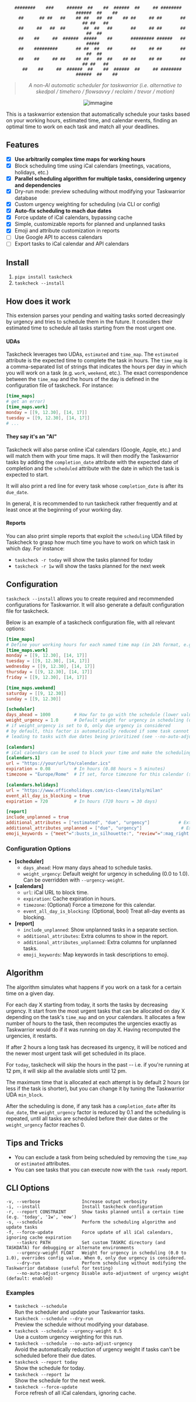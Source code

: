 <div align="center">
  
```
########    ###     ######  ##    ##  ######  ##     ## ########  ######  ##    ## 
   ##      ## ##   ##    ## ##   ##  ##    ## ##     ## ##       ##    ## ##   ##  
   ##     ##   ##  ##       ##  ##   ##       ##     ## ##       ##       ##  ##   
   ##    ##     ##  ######  #####    ##       ######### ######   ##       #####    
   ##    #########       ## ##  ##   ##       ##     ## ##       ##       ##  ##   
   ##    ##     ## ##    ## ##   ##  ##    ## ##     ## ##       ##    ## ##   ##  
   ##    ##     ##  ######  ##    ##  ######  ##     ## ########  ######  ##    ## 
```

> _A non-AI automatic scheduler for taskwarrior (i.e. alternative to skedpal / timehero / flowsavvy / reclaim / trevor / motion)_

  ![immagine](https://github.com/user-attachments/assets/27b83bb1-7a50-4923-a453-0a958fbe11ed)

</div>

This is a taskwarrior extension that automatically schedule your tasks based on your working hours,
estimated time, and calendar events, finding an optimal time to work on each task and match all your
deadlines.

## Features

- [x] **Use arbitrarily complex time maps for working hours**
- [x] Block scheduling time using iCal calendars (meetings, vacations, holidays, etc.)
- [x] **Parallel scheduling algorithm for multiple tasks, considering urgency and dependencies**
- [x] Dry-run mode: preview scheduling without modifying your Taskwarrior database
- [x] Custom urgency weighting for scheduling (via CLI or config)
- [x] **Auto-fix scheduling to mach due dates**
- [x] Force update of iCal calendars, bypassing cache
- [x] Simple, customizable reports for planned and unplanned tasks
- [x] Emoji and attribute customization in reports
- [ ] Use Google API to access calendars
- [ ] Export tasks to iCal calendar and API calendars

## Install

1. `pipx install taskcheck`
2. `taskcheck --install`

## How does it work

This extension parses your pending and waiting tasks sorted decreasingly by urgency and tries to schedule them in the future.
It considers their estimated time to schedule all tasks starting from the most urgent one.

#### UDAs

Taskcheck leverages two UDAs, `estimated` and `time_map`. The `estimated` attribute is
the expected time to complete the task in hours. The `time_map` is a comma-separated list of strings
that indicates the hours per day in which you will work on a task (e.g. `work`, `weekend`, etc.).
The exact correspondence between the `time_map` and the hours of the day is defined in the configuration
file of taskcheck. For instance:

```toml
[time_maps]
# get an error)
[time_maps.work]
monday = [[9, 12.30], [14, 17]]
tuesday = [[9, 12.30], [14, 17]]
# ...
```

#### They say it's an "AI"

Taskcheck will also parse online iCal calendars (Google, Apple, etc.) and will match them with your time maps.
It will then modify the Taskwarrior tasks by adding the `completion_date` attribute with the expected
date of completion and the `scheduled` attribute with the date in which the task is expected to
start.

It will also print a red line for every task whose `completion_date` is after its `due_date`.

In general, it is recommended to run taskcheck rather frequently and at least once at the beginning
of your working day.

#### Reports

You can also print simple reports that exploit the `scheduling` UDA filled by Taskcheck to grasp
how much time you have to work on which task in which day. For
instance:

- `taskcheck -r today` will show the tasks planned for today
- `taskcheck -r 1w` will show the tasks planned for the next week

## Configuration

`taskcheck --install` allows you to create required and recommended configurations for
Taskwarrior. It will also generate a default configuration file for taskcheck.

Below is an example of a taskcheck configuration file, with all relevant options:

```toml
[time_maps]
# Define your working hours for each named time map (in 24h format, e.g. 9.5 = 9:30)
[time_maps.work]
monday = [[9, 12.30], [14, 17]]
tuesday = [[9, 12.30], [14, 17]]
wednesday = [[9, 12.30], [14, 17]]
thursday = [[9, 12.30], [14, 17]]
friday = [[9, 12.30], [14, 17]]

[time_maps.weekend]
saturday = [[9, 12.30]]
sunday = [[9, 12.30]]

[scheduler]
days_ahead = 1000         # How far to go with the schedule (lower values = faster computation)
weight_urgency = 1.0      # Default weight for urgency in scheduling (overridable via CLI)
# if weight_urgency is set to 0, only due urgency is considered
# by default, this factor is automatically reduced if some task cannot be scheduled in time,
# leading to tasks with due dates being prioritized (see --no-auto-adjust-urgency)

[calendars]
# iCal calendars can be used to block your time and make the scheduling more precise
[calendars.1]
url = "https://your/url/to/calendar.ics"
expiration = 0.08         # In hours (0.08 hours ≈ 5 minutes)
timezone = "Europe/Rome"  # If set, force timezone for this calendar (see TZ database)

[calendars.holidays]
url = "https://www.officeholidays.com/ics-clean/italy/milan"
event_all_day_is_blocking = true
expiration = 720          # In hours (720 hours = 30 days)

[report]
include_unplanned = true
additional_attributes = ["estimated", "due", "urgency"]           # Extra attributes to show in the report
additional_attributes_unplanned = ["due", "urgency"]               # Extra attributes for unplanned tasks
emoji_keywords = {"meet"=":busts_in_silhouette:", "review"=":mag_right:"} # Map keywords to emoji
```

### Configuration Options

- **[scheduler]**
  - `days_ahead`: How many days ahead to schedule tasks.
  - `weight_urgency`: Default weight for urgency in scheduling (0.0 to 1.0). Can be overridden with `--urgency-weight`.
- **[calendars]**
  - `url`: iCal URL to block time.
  - `expiration`: Cache expiration in hours.
  - `timezone`: (Optional) Force a timezone for this calendar.
  - `event_all_day_is_blocking`: (Optional, bool) Treat all-day events as blocking.
- **[report]**
  - `include_unplanned`: Show unplanned tasks in a separate section.
  - `additional_attributes`: Extra columns to show in the report.
  - `additional_attributes_unplanned`: Extra columns for unplanned tasks.
  - `emoji_keywords`: Map keywords in task descriptions to emoji.

## Algorithm

The algorithm simulates what happens if you work on a task for a certain time on a given day.

For each day X starting from today, it sorts the tasks by decreasing urgency.
It start from the most urgent tasks that can be allocated on day X depending on the task's
`time_map` and on your calendars. It allocates a few number of hours to the task,
then recomputes the urgencies exactly as Taskwarrior would do
if it was running on day X. Having recomputed the urgencies, it restarts.

If after 2 hours a long task has decreased its urgency, it will be noticed and the newer most urgent
task will get scheduled in its place.

For `today`, taskcheck will skip the hours in the past -- i.e. if you're running at 12 pm, it will
skip all the available slots until 12 pm.

The maximum time that is allocated at each attempt is by default 2 hours
(or less if the task is shorter), but you can change it by tuning the Taskwarrior UDA `min_block`.

After the scheduling is done, if any task has a `completion_date` after its `due_date`, the
`weight_urgency` factor is reduced by 0.1 and the scheduling is repeated, until all tasks
are scheduled before their due dates or the `weight_urgency` factor reaches 0.

## Tips and Tricks

- You can exclude a task from being scheduled by removing the `time_map` or `estimated` attributes.
- You can see tasks that you can execute now with the `task ready` report.

## CLI Options

```
-v, --verbose                Increase output verbosity
-i, --install                Install taskcheck configuration
-r, --report CONSTRAINT      Show tasks planned until a certain time (e.g. 'today', '1w', 'eow')
-s, --schedule               Perform the scheduling algorithm and update tasks
-f, --force-update           Force update of all iCal calendars, ignoring cache expiration
    --taskrc PATH            Set custom TASKRC directory (and TASKDATA) for debugging or alternate environments
    --urgency-weight FLOAT   Weight for urgency in scheduling (0.0 to 1.0), overrides config value. When 0, only due urgency is considered.
    --dry-run                Perform scheduling without modifying the Taskwarrior database (useful for testing)
    --no-auto-adjust-urgency Disable auto-adjustment of urgency weight (default: enabled)
```

### Examples

- `taskcheck --schedule`  
  Run the scheduler and update your Taskwarrior tasks.
- `taskcheck --schedule --dry-run`  
  Preview the schedule without modifying your database.
- `taskcheck --schedule --urgency-weight 0.5`  
  Use a custom urgency weighting for this run.
- `taskcheck --schedule --no-auto-adjust-urgency`  
  Avoid the automatically reduction of urgency weight if tasks can't be scheduled before their due dates.
- `taskcheck --report today`  
  Show the schedule for today.
- `taskcheck --report 1w`  
  Show the schedule for the next week.
- `taskcheck --force-update`  
  Force refresh of all iCal calendars, ignoring cache.
